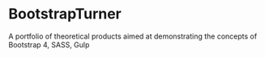 # BootstrapTurner
 A portfolio of theoretical products aimed at demonstrating the concepts of Bootstrap 4, SASS, Gulp
